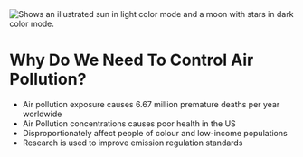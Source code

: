 

<picture>
  
  <source media="(prefers-color-scheme: light)" srcset="https://assets.nrdc.org/sites/default/files/styles/full_content--retina/public/media-uploads/health4_26_airpollguide_istock_2796602_2400.jpg?itok=n2tBYa7S">
  <img alt="Shows an illustrated sun in light color mode and a moon with stars in dark color mode." src="https://user-images.githubusercontent.com/25423296/163456779-a8556205-d0a5-45e2-ac17-42d089e3c3f8.png">
</picture>

# Why Do We Need To Control Air Pollution?

* Air pollution exposure causes 6.67 million premature deaths per year worldwide
* Air Pollution concentrations causes poor health in the US
* Disproportionately affect people of colour and low-income populations
* Research is used to improve emission regulation standards
